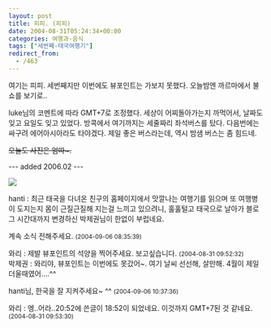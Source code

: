 ```yaml
---
layout: post
title: 피피. (피피)
date: 2004-08-31T05:24:34+00:00
categories: 여행과-음식
tags: ["세번째-태국여행기"]
redirect_from:
  - /463
---
```


여기는 피피. 세번째지만 이번에도 뷰포인트는 가보지 못했다. 오늘밤엔 까르마에서 불쇼를 보기로..

luke님의 코멘트에 따라 GMT+7로 조정했다. 세상이 어찌돌아가는지 까먹어서, 날짜도 잊고 요일도 잊고 있었다. 방콕에서 여기까지는 세줄짜리 좌석버스를 탔다. 다음번에는 싸구려 에어아시아라도 타야겠다. 제일 좋은 버스라는데, 역시 밤샘 버스는 좀 힘드네.

<S>오늘도 사진은 엄따~.</S>

--- added 2006.02 ---

<A href="http://www.flickr.com/photos/jinto/3230932942/" target=flickr><img src="http://farm4.static.flickr.com/3101/3230932942_58f9730533.jpg"></A>
<div id=comments>
<div class=comment>
<!--- cmt:806 --->
<!--- mail: --->
<!--- parent:0 --->
hanti : 
최근 태국을 다녀온 친구의 홈페이지에서 맛깔나는 여행기를 읽으며 또 여행병이 도지는지 몸이 근질근질해 지는걸 느끼고 있으려니, 훌훌털고 태국으로 날아가 블로그 시간대까지 변경하신 박제권님이 한없이 부럽네요. 

계속 소식 전해주세요.
 <small>(2004-09-06 08:35:39)</small>
</div>
<div class=comment>
<!--- cmt:807 --->
<!--- mail: --->
<!--- parent:0 --->
와리 : 
제발 뷰포인트의 석양을 찍어주세요.
보고싶습니다.
 <small>(2004-08-31 09:52:32)</small>
</div>
<div class=comment>
<!--- cmt:808 --->
<!--- mail: --->
<!--- parent:0 --->
박제권 : 
와리야, 뷰포인트는 이번에도 못갔어~. 여기 날씨 선선해, 살만해. 4월이 제일 더울때였어....^^

hanti님, 한국을 잘 지켜주세요~ ^^
 <small>(2004-09-06 10:37:36)</small>
</div>
<div class=comment>
<!--- cmt:809 --->
<!--- mail: --->
<!--- parent:0 --->
와리 : 
엥..어라..20:52에 쓴글이 18:52이 되었네요. 
이것까지 GMT+7된 것 같네요.
 <small>(2004-08-31 09:53:30)</small>
</div>
</div>
